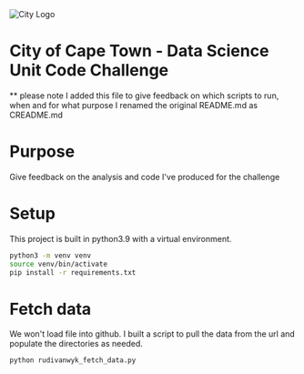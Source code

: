 
<img src="img/city_emblem.png" alt="City Logo"/>

# City of Cape Town - Data Science Unit Code Challenge
** please note I added this file to give feedback on which scripts to run, when and for what purpose
I renamed the original README.md as CREADME.md

# Purpose
Give feedback on the analysis and code I've produced for the challenge

# Setup
This project is built in python3.9 with a virtual environment.
```sh
python3 -m venv venv
source venv/bin/activate
pip install -r requirements.txt
```

# Fetch data
We won't load file into github. I built a script to pull the data from the url and populate the directories as needed.
```sh
python rudivanwyk_fetch_data.py
```